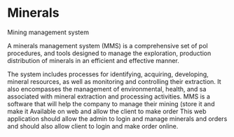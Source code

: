 # Minerals
Mining management system

A minerals management system (MMS) is a comprehensive set of pol procedures, and tools designed to manage the exploration, production distribution of minerals in an efficient and effective manner.

The system includes processes for identifying, acquiring, developing, mineral resources, as well as monitoring and controlling their extraction.
It also encompasses the management of environmental, health, and sa associated with mineral extraction and processing activities.
 MMS is a software that will help the company to manage their mining (store it and make it Available on web and allow the client to make order
This web application should allow the admin to login and manage minerals and orders and should also allow  client to login and make order online.
